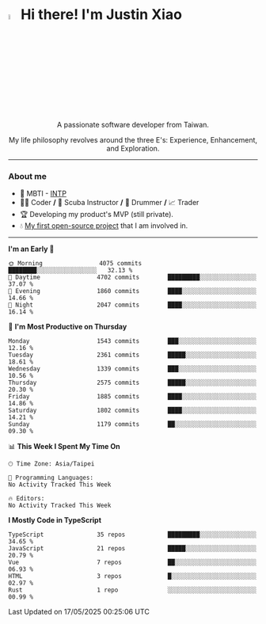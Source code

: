 # <img src="https://media.giphy.com/media/hvRJCLFzcasrR4ia7z/giphy.gif" width="5%">Hi there! I'm Justin Xiao
<p align="center">A passionate software developer from Taiwan.  </p>
<p align="center">My life philosophy revolves around the three E's: Experience, Enhancement, and Exploration.</p>

---
### About me
- 👀 MBTI - [INTP](https://www.16personalities.com/intp-personality)
- 👨‍💻 Coder **/** 🤿 Scuba Instructor **/** 🥁 Drummer **/** 📈 Trader
- 🏆 Developing my product's MVP (still private).
- 💧 [My first open-source project](https://github.com/Game-as-a-Service/Game-Lobby-Web) that I am involved in.

---
<!--START_SECTION:waka-->
**I'm an Early 🐤** 

```text
🌞 Morning                4075 commits        ████████░░░░░░░░░░░░░░░░░   32.13 % 
🌆 Daytime                4702 commits        █████████░░░░░░░░░░░░░░░░   37.07 % 
🌃 Evening                1860 commits        ████░░░░░░░░░░░░░░░░░░░░░   14.66 % 
🌙 Night                  2047 commits        ████░░░░░░░░░░░░░░░░░░░░░   16.14 % 
```
📅 **I'm Most Productive on Thursday** 

```text
Monday                   1543 commits        ███░░░░░░░░░░░░░░░░░░░░░░   12.16 % 
Tuesday                  2361 commits        █████░░░░░░░░░░░░░░░░░░░░   18.61 % 
Wednesday                1339 commits        ███░░░░░░░░░░░░░░░░░░░░░░   10.56 % 
Thursday                 2575 commits        █████░░░░░░░░░░░░░░░░░░░░   20.30 % 
Friday                   1885 commits        ████░░░░░░░░░░░░░░░░░░░░░   14.86 % 
Saturday                 1802 commits        ████░░░░░░░░░░░░░░░░░░░░░   14.21 % 
Sunday                   1179 commits        ██░░░░░░░░░░░░░░░░░░░░░░░   09.30 % 
```


📊 **This Week I Spent My Time On** 

```text
🕑︎ Time Zone: Asia/Taipei

💬 Programming Languages: 
No Activity Tracked This Week

🔥 Editors: 
No Activity Tracked This Week
```

**I Mostly Code in TypeScript** 

```text
TypeScript               35 repos            █████████░░░░░░░░░░░░░░░░   34.65 % 
JavaScript               21 repos            █████░░░░░░░░░░░░░░░░░░░░   20.79 % 
Vue                      7 repos             ██░░░░░░░░░░░░░░░░░░░░░░░   06.93 % 
HTML                     3 repos             █░░░░░░░░░░░░░░░░░░░░░░░░   02.97 % 
Rust                     1 repo              ░░░░░░░░░░░░░░░░░░░░░░░░░   00.99 % 
```




 Last Updated on 17/05/2025 00:25:06 UTC
<!--END_SECTION:waka-->
